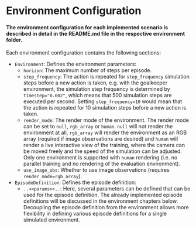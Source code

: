 # Environment Configuration
#### The environment configuration for each implemented scenario is described in detail in the README.md file in the respective environment folder.
Each environment configuration contains the following sections:
 - `Environment`: Defines the environment parameters:
    - `horizon`: The maximum number of steps per episode.
    - `step_frequency`: The action is repeated for `step_frequency` simulation steps before a new action is taken, e.g. with the goalkeeper environment, the simulation step frequency is determined by `timestep="0.002"`, which means that 500 simulation steps are executed per second. Setting `step_frequency=10` would mean that the action is repeated for 10 simulation steps before a new action is taken.
    - `render_mode`: The render mode of the environment. The render mode can be set to `null`, `rgb_array` or `human`. `null` will not render the environment at all, `rgb_array` will render the environment as an RGB array (required if image observations are desired) and `human` will render a live interactive view of the training, where the camera can be moved freely and the speed of the simulation can be adjusted. Only one environment is supported with `human` rendering (i.e. no parallel training and no rendering of the evaluation environment). 
    - `use_image_obs`: Whether to use image observations (requires `render_mode=rgb_array`).
 - `EpisodeDefinition`: Defines the episode definition:
    - `..<<params>>..`: Here, several parameters can be defined that can be used for the episode definition. The already implemented episode definitions will be discussed in the environment chapters below. Decoupling the episode definition from the environment allows more flexibility in defining various episode definitions for a single simulated environment.
